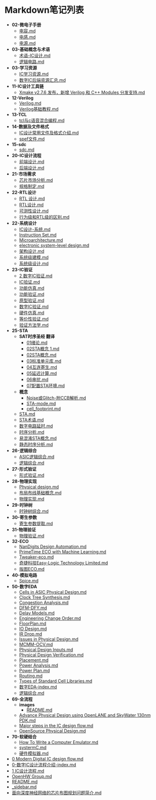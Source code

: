 # Markdown笔记列表

- **02-微电子手册**
  - [电容.md](docs/IC/02-微电子手册/电容.md)
  - [电感.md](docs/IC/02-微电子手册/电感.md)
  - [电源.md](docs/IC/02-微电子手册/电源.md)
- **03-基础概念与术语**
  - [术语-IC设计.md](docs/IC/03-基础概念与术语/术语-IC设计.md)
  - [逻辑电路.md](docs/IC/03-基础概念与术语/逻辑电路.md)
- **03-学习资源**
  - [IC学习资源.md](docs/IC/03-学习资源/IC学习资源.md)
  - [数字IC后端资源汇总.md](docs/IC/03-学习资源/数字IC后端资源汇总.md)
- **11-IC设计工具链**
  - [Xmake v2.7.6 发布，新增 Verilog 和 C++ Modules 分发支持.md](docs/IC/11-IC设计工具链/Xmake%20v2.7.6%20发布，新增%20Verilog%20和%20C++%20Modules%20分发支持.md)
- **12-Verilog**
  - [Verilog.md](docs/IC/12-Verilog/Verilog.md)
  - [Verilog基础教程.md](docs/IC/12-Verilog/Verilog基础教程.md)
- **13-TCL**
  - [tcl与c语音混合编程.md](docs/IC/13-TCL/tcl与c语音混合编程.md)
- **14-数据及文件格式**
  - [IC设计常用文件及格式介绍.md](docs/IC/14-数据及文件格式/IC设计常用文件及格式介绍.md)
  - [spef文件.md](docs/IC/14-数据及文件格式/spef文件.md)
- **15-sdc**
  - [sdc.md](docs/IC/15-sdc/sdc.md)
- **20-IC设计流程**
  - [前端设计.md](docs/IC/20-IC设计流程/前端设计.md)
  - [后端设计.md](docs/IC/20-IC设计流程/后端设计.md)
- **21-市场需求**
  - [芯片市场分析.md](docs/IC/21-市场需求/芯片市场分析.md)
  - [规格制定.md](docs/IC/21-市场需求/规格制定.md)
- **22-RTL设计**
  - [RTL 设计.md](docs/IC/22-RTL设计/RTL%20设计.md)
  - [RTL设计.md](docs/IC/22-RTL设计/RTL设计.md)
  - [可测性设计.md](docs/IC/22-RTL设计/可测性设计.md)
  - [行为级和RTL级的区别.md](docs/IC/22-RTL设计/行为级和RTL级的区别.md)
- **22-系统设计**
  - [IC设计-系统.md](docs/IC/22-系统设计/IC设计-系统.md)
  - [Instruction Set.md](docs/IC/22-系统设计/Instruction%20Set.md)
  - [Microarchitecture.md](docs/IC/22-系统设计/Microarchitecture.md)
  - [electronic system-level design.md](docs/IC/22-系统设计/electronic%20system-level%20design.md)
  - [架构设计.md](docs/IC/22-系统设计/架构设计.md)
  - [系统级建模.md](docs/IC/22-系统设计/系统级建模.md)
  - [系统级设计.md](docs/IC/22-系统设计/系统级设计.md)
- **23-IC验证**
  - [2 数字IC验证.md](docs/IC/23-IC验证/2%20数字IC验证.md)
  - [IC验证.md](docs/IC/23-IC验证/IC验证.md)
  - [功能仿真.md](docs/IC/23-IC验证/功能仿真.md)
  - [功能验证.md](docs/IC/23-IC验证/功能验证.md)
  - [原型验证.md](docs/IC/23-IC验证/原型验证.md)
  - [数字IC验证.md](docs/IC/23-IC验证/数字IC验证.md)
  - [硬件仿真.md](docs/IC/23-IC验证/硬件仿真.md)
  - [等价性验证.md](docs/IC/23-IC验证/等价性验证.md)
  - [验证方法学.md](docs/IC/23-IC验证/验证方法学.md)
- **25-STA**
  - **SAT时序圣经 翻译**
    - [01绪论.md](docs/IC/25-STA/SAT时序圣经%20翻译/01绪论.md)
    - [02STA概念 1.md](docs/IC/25-STA/SAT时序圣经%20翻译/02STA概念%201.md)
    - [02STA概念.md](docs/IC/25-STA/SAT时序圣经%20翻译/02STA概念.md)
    - [03标准单元库.md](docs/IC/25-STA/SAT时序圣经%20翻译/03标准单元库.md)
    - [04互连寄生.md](docs/IC/25-STA/SAT时序圣经%20翻译/04互连寄生.md)
    - [05延迟计算.md](docs/IC/25-STA/SAT时序圣经%20翻译/05延迟计算.md)
    - [06串扰.md](docs/IC/25-STA/SAT时序圣经%20翻译/06串扰.md)
    - [07配置STA环境.md](docs/IC/25-STA/SAT时序圣经%20翻译/07配置STA环境.md)
  - **概念**
    - [Noise或Glitch-附CCB解析.md](docs/IC/25-STA/概念/Noise或Glitch-附CCB解析.md)
    - [STA-mode.md](docs/IC/25-STA/概念/STA-mode.md)
    - [cell_footprint.md](docs/IC/25-STA/概念/cell_footprint.md)
  - [STA.md](docs/IC/25-STA/STA.md)
  - [STA术语.md](docs/IC/25-STA/STA术语.md)
  - [数字电路延时.md](docs/IC/25-STA/数字电路延时.md)
  - [时序分析.md](docs/IC/25-STA/时序分析.md)
  - [易混淆STA概念.md](docs/IC/25-STA/易混淆STA概念.md)
  - [静态时序分析.md](docs/IC/25-STA/静态时序分析.md)
- **26-逻辑综合**
  - [ASIC逻辑综合.md](docs/IC/26-逻辑综合/ASIC逻辑综合.md)
  - [逻辑综合.md](docs/IC/26-逻辑综合/逻辑综合.md)
- **27-形式验证**
  - [形式验证.md](docs/IC/27-形式验证/形式验证.md)
- **28-物理实现**
  - [Physical design.md](docs/IC/28-物理实现/Physical%20design.md)
  - [布局布线基础概念.md](docs/IC/28-物理实现/布局布线基础概念.md)
  - [物理实现.md](docs/IC/28-物理实现/物理实现.md)
- **29-时钟树**
  - [时钟树综合.md](docs/IC/29-时钟树/时钟树综合.md)
- **30-寄生参数**
  - [寄生参数提取.md](docs/IC/30-寄生参数/寄生参数提取.md)
- **31-物理验证**
  - [物理验证.md](docs/IC/31-物理验证/物理验证.md)
- **32-ECO**
  - [NanDigits Design Automation.md](docs/IC/32-ECO/NanDigits%20Design%20Automation.md)
  - [PrimeTime ECO with Machine Learning.md](docs/IC/32-ECO/PrimeTime%20ECO%20with%20Machine%20Learning.md)
  - [Tweaker-eco.md](docs/IC/32-ECO/Tweaker-eco.md)
  - [奇捷科技Easy-Logic Technology Limited.md](docs/IC/32-ECO/奇捷科技Easy-Logic%20Technology%20Limited.md)
  - [版图ECO.md](docs/IC/32-ECO/版图ECO.md)
- **40-模拟电路**
  - [Spice.md](docs/IC/40-模拟电路/Spice.md)
- **50-数字EDA**
  - [Cells in ASIC Physical Design.md](docs/IC/50-数字EDA/Cells%20in%20ASIC%20Physical%20Design.md)
  - [Clock Tree Synthesis.md](docs/IC/50-数字EDA/Clock%20Tree%20Synthesis.md)
  - [Congestion Analysis.md](docs/IC/50-数字EDA/Congestion%20Analysis.md)
  - [DFM-DFY.md](docs/IC/50-数字EDA/DFM-DFY.md)
  - [Delay Models.md](docs/IC/50-数字EDA/Delay%20Models.md)
  - [Engineering Change Order.md](docs/IC/50-数字EDA/Engineering%20Change%20Order.md)
  - [FloorPlan.md](docs/IC/50-数字EDA/FloorPlan.md)
  - [IO Design.md](docs/IC/50-数字EDA/IO%20Design.md)
  - [IR Drop.md](docs/IC/50-数字EDA/IR%20Drop.md)
  - [Issues in Physical Design.md](docs/IC/50-数字EDA/Issues%20in%20Physical%20Design.md)
  - [MCMM-OCV.md](docs/IC/50-数字EDA/MCMM-OCV.md)
  - [Physical Design Inputs.md](docs/IC/50-数字EDA/Physical%20Design%20Inputs.md)
  - [Physical Design Verification.md](docs/IC/50-数字EDA/Physical%20Design%20Verification.md)
  - [Placement.md](docs/IC/50-数字EDA/Placement.md)
  - [Power Analysis.md](docs/IC/50-数字EDA/Power%20Analysis.md)
  - [Power Plan.md](docs/IC/50-数字EDA/Power%20Plan.md)
  - [Routing.md](docs/IC/50-数字EDA/Routing.md)
  - [Types of Standard Cell Libraries.md](docs/IC/50-数字EDA/Types%20of%20Standard%20Cell%20Libraries.md)
  - [数字EDA-index.md](docs/IC/50-数字EDA/数字EDA-index.md)
  - [逻辑综合.md](docs/IC/50-数字EDA/逻辑综合.md)
- **69-全流程**
  - **images**
    - [README.md](docs/IC/69-全流程/images/README.md)
  - [Advance Physical Design using OpenLANE and SkyWater 130nm PDK.md](docs/IC/69-全流程/Advance%20Physical%20Design%20using%20OpenLANE%20and%20SkyWater%20130nm%20PDK.md)
  - [Major steps in the IC design flow.md](docs/IC/69-全流程/Major%20steps%20in%20the%20IC%20design%20flow.md)
  - [OpenSource Physical Design.md](docs/IC/69-全流程/OpenSource%20Physical%20Design.md)
- **70-软硬结合**
  - [How To Write a Computer Emulator.md](docs/IC/70-软硬结合/How%20To%20Write%20a%20Computer%20Emulator.md)
  - [systermC.md](docs/IC/70-软硬结合/systermC.md)
  - [硬件模拟器.md](docs/IC/70-软硬结合/硬件模拟器.md)
- [0 Modern Digital IC design flow.md](docs/IC/0%20Modern%20Digital%20IC%20design%20flow.md)
- [0-数字IC设计流程介绍-index.md](docs/IC/0-数字IC设计流程介绍-index.md)
- [1 IC设计流程.md](docs/IC/1%20IC设计流程.md)
- [OpenHW Group.md](docs/IC/OpenHW%20Group.md)
- [README.md](docs/IC/README.md)
- [_sidebar.md](docs/IC/_sidebar.md)
- [面向深度神经网络的芯片布图规划问题简介.md](docs/IC/面向深度神经网络的芯片布图规划问题简介.md)
